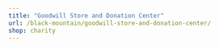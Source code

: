 ```yaml
---
title: "Goodwill Store and Donation Center"
url: /black-mountain/goodwill-store-and-donation-center/
shop: charity
---
```

